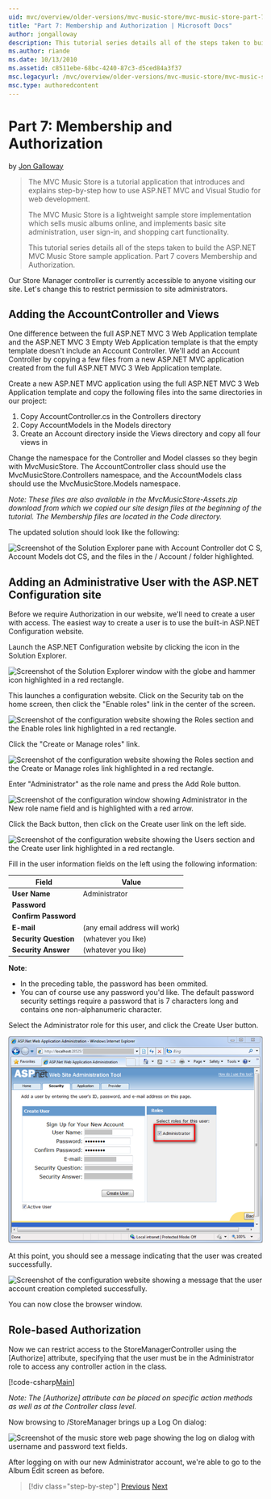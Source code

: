 ```yaml
---
uid: mvc/overview/older-versions/mvc-music-store/mvc-music-store-part-7
title: "Part 7: Membership and Authorization | Microsoft Docs"
author: jongalloway
description: This tutorial series details all of the steps taken to build the ASP.NET MVC Music Store sample application. Part 7 covers Membership and Authorization.
ms.author: riande
ms.date: 10/13/2010
ms.assetid: c8511ebe-68bc-4240-87c3-d5ced84a3f37
msc.legacyurl: /mvc/overview/older-versions/mvc-music-store/mvc-music-store-part-7
msc.type: authoredcontent
---
```

# Part 7: Membership and Authorization

by [Jon Galloway](https://github.com/jongalloway)

> The MVC Music Store is a tutorial application that introduces and explains step-by-step how to use ASP.NET MVC and Visual Studio for web development.  
>   
> The MVC Music Store is a lightweight sample store implementation which sells music albums online, and implements basic site administration, user sign-in, and shopping cart functionality.  
>   
> This tutorial series details all of the steps taken to build the ASP.NET MVC Music Store sample application. Part 7 covers Membership and Authorization.

Our Store Manager controller is currently accessible to anyone visiting our site. Let's change this to restrict permission to site administrators.

## Adding the AccountController and Views

One difference between the full ASP.NET MVC 3 Web Application template and the ASP.NET MVC 3 Empty Web Application template is that the empty template doesn't include an Account Controller. We'll add an Account Controller by copying a few files from a new ASP.NET MVC application created from the full ASP.NET MVC 3 Web Application template.

Create a new ASP.NET MVC application using the full ASP.NET MVC 3 Web Application template and copy the following files into the same directories in our project:

1. Copy AccountController.cs in the Controllers directory
2. Copy AccountModels in the Models directory
3. Create an Account directory inside the Views directory and copy all four views in

Change the namespace for the Controller and Model classes so they begin with MvcMusicStore. The AccountController class should use the MvcMusicStore.Controllers namespace, and the AccountModels class should use the MvcMusicStore.Models namespace.

*Note: These files are also available in the MvcMusicStore-Assets.zip download from which we copied our site design files at the beginning of the tutorial. The Membership files are located in the Code directory.*

The updated solution should look like the following:

![Screenshot of the Solution Explorer pane with Account Controller dot C S, Account Models dot CS, and the files in the /  Account / folder highlighted.](mvc-music-store-part-7/_static/image1.png)

## Adding an Administrative User with the ASP.NET Configuration site

Before we require Authorization in our website, we'll need to create a user with access. The easiest way to create a user is to use the built-in ASP.NET Configuration website.

Launch the ASP.NET Configuration website by clicking the icon in the Solution Explorer.

![Screenshot of the Solution Explorer window with the globe and hammer icon highlighted in a red rectangle.](mvc-music-store-part-7/_static/image2.png)

This launches a configuration website. Click on the Security tab on the home screen, then click the "Enable roles" link in the center of the screen.

![Screenshot of the configuration website showing the Roles section and the Enable roles link highlighted in a red rectangle.](mvc-music-store-part-7/_static/image3.png)

Click the "Create or Manage roles" link.

![Screenshot of the configuration website showing the Roles section and the Create or Manage roles link highlighted in a red rectangle.](mvc-music-store-part-7/_static/image4.png)

Enter "Administrator" as the role name and press the Add Role button.

![Screenshot of the configuration window showing Administrator in the New role name field and is highlighted with a red arrow.](mvc-music-store-part-7/_static/image5.png)

Click the Back button, then click on the Create user link on the left side.

![Screenshot of the configuration website showing the Users section and the Create user link highlighted in a red rectangle.](mvc-music-store-part-7/_static/image6.png)

Fill in the user information fields on the left using the following information:

| **Field** | **Value** |
| --- | --- |
| **User Name** | Administrator |
| **Password** |  |
| **Confirm Password** |  |
| **E-mail** | (any email address will work) |
| **Security Question** | (whatever you like) |
| **Security Answer** | (whatever you like) |

**Note**: 
* In the preceding table, the password has been ommited.
* You can of course use any password you'd like. The default password security settings require a password that is 7 characters long and contains one non-alphanumeric character.

Select the Administrator role for this user, and click the Create User button.

![Screenshot of the configuration website showing the Roles section with the Administrator role checkbox ticked and highlighted with a red rectangle.](mvc-music-store-part-7/_static/image7.png)

At this point, you should see a message indicating that the user was created successfully.

![Screenshot of the configuration website showing a message that the user account creation completed successfully.](mvc-music-store-part-7/_static/image8.png)

You can now close the browser window.

## Role-based Authorization

Now we can restrict access to the StoreManagerController using the [Authorize] attribute, specifying that the user must be in the Administrator role to access any controller action in the class.

[!code-csharp[Main](mvc-music-store-part-7/samples/sample1.cs)]

*Note: The [Authorize] attribute can be placed on specific action methods as well as at the Controller class level.*

Now browsing to /StoreManager brings up a Log On dialog:

![Screenshot of the music store web page showing the log on dialog with username and password text fields.](mvc-music-store-part-7/_static/image9.png)

After logging on with our new Administrator account, we're able to go to the Album Edit screen as before.

> [!div class="step-by-step"]
> [Previous](mvc-music-store-part-6.md)
> [Next](mvc-music-store-part-8.md)
